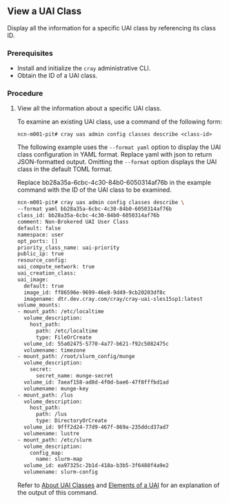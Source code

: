 
## View a UAI Class

Display all the information for a specific UAI class by referencing its class ID.

### Prerequisites

-   Install and initialize the `cray` administrative CLI.
-   Obtain the ID of a UAI class.

### Procedure

1.  View all the information about a specific UAI class.

    To examine an existing UAI class, use a command of the following form:

    ```
    ncn-m001-pit# cray uas admin config classes describe <class-id>
    ```

    The following example uses the `--format yaml` option to display the UAI class configuration in YAML format. Replace yaml with json to return JSON-formatted output. Omitting the `--format` option displays the UAI class in the default TOML format.

    Replace bb28a35a-6cbc-4c30-84b0-6050314af76b in the example command with the ID of the UAI class to be examined.

    ```bash
    ncn-m001-pit# cray uas admin config classes describe \
    --format yaml bb28a35a-6cbc-4c30-84b0-6050314af76b
    class_id: bb28a35a-6cbc-4c30-84b0-6050314af76b
    comment: Non-Brokered UAI User Class
    default: false
    namespace: user
    opt_ports: []
    priority_class_name: uai-priority
    public_ip: true
    resource_config:
    uai_compute_network: true
    uai_creation_class:
    uai_image:
      default: true
      image_id: ff86596e-9699-46e8-9d49-9cb20203df8c
      imagename: dtr.dev.cray.com/cray/cray-uai-sles15sp1:latest
    volume_mounts:
    - mount_path: /etc/localtime
      volume_description:
        host_path:
          path: /etc/localtime
          type: FileOrCreate
      volume_id: 55a02475-5770-4a77-b621-f92c5082475c
      volumename: timezone
    - mount_path: /root/slurm_config/munge
      volume_description:
        secret:
          secret_name: munge-secret
      volume_id: 7aeaf158-ad8d-4f0d-bae6-47f8fffbd1ad
      volumename: munge-key
    - mount_path: /lus
      volume_description:
        host_path:
          path: /lus
          type: DirectoryOrCreate
      volume_id: 9fff2d24-77d9-467f-869a-235ddcd37ad7
      volumename: lustre
    - mount_path: /etc/slurm
      volume_description:
        config_map:
          name: slurm-map
      volume_id: ea97325c-2b1d-418a-b3b5-3f6488f4a9e2
      volumename: slurm-config
    ```

    Refer to [About UAI Classes](About_UAI_Classes.md) and [Elements of a UAI](Elements_of_a_UAI.md) for an explanation of the output of this command.



